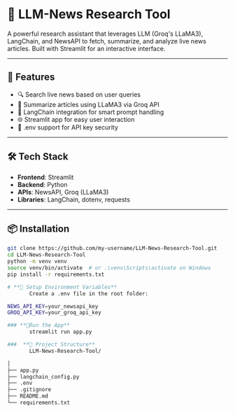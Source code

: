 
# 📰 LLM-News Research Tool

A powerful research assistant that leverages LLM (Groq's LLaMA3), LangChain, and NewsAPI to fetch, summarize, and analyze live news articles. Built with Streamlit for an interactive interface.

---

## 🚀 Features

- 🔍 Search live news based on user queries
- 🧠 Summarize articles using LLaMA3 via Groq API
- 🧱 LangChain integration for smart prompt handling
- 🌐 Streamlit app for easy user interaction
- 🔐 .env support for API key security

---

## 🛠️ Tech Stack

- **Frontend**: Streamlit
- **Backend**: Python
- **APIs**: NewsAPI, Groq (LLaMA3)
- **Libraries**: LangChain, dotenv, requests

---

## 📦 Installation

```bash
git clone https://github.com/my-username/LLM-News-Research-Tool.git
cd LLM-News-Research-Tool
python -m venv venv
source venv/bin/activate  # or .\venv\Scripts\activate on Windows
pip install -r requirements.txt

# **🔐 Setup Environment Variables**
       Create a .env file in the root folder:

NEWS_API_KEY=your_newsapi_key
GROQ_API_KEY=your_groq_api_key

### **🚦Run the App**
       streamlit run app.py

###  **📁 Project Structure**
       LLM-News-Research-Tool/

│
├── app.py
├── langchain_config.py
├── .env
├── .gitignore
├── README.md
└── requirements.txt
